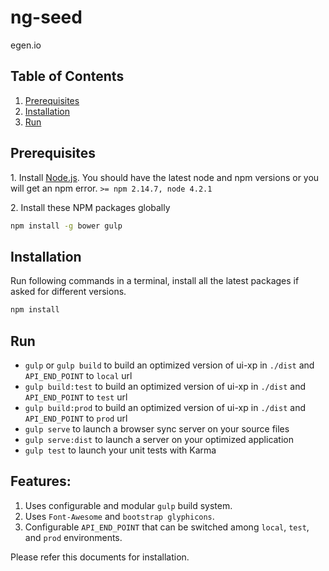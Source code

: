# ng-seed
egen.io

## Table of Contents

  1. [Prerequisites](#prerequisites)
  2. [Installation](#installation)
  3. [Run](#run)
  
## Prerequisites

1\. Install [Node.js](http://nodejs.org). You should have the latest node and npm versions or you will get an npm error. 
    `>= npm 2.14.7, node 4.2.1`

2\. Install these NPM packages globally

```bash
npm install -g bower gulp
```

## Installation 
Run following commands in a terminal, install all the latest packages if asked for different versions.

```bash
npm install
```

## Run

* `gulp` or `gulp build` to build an optimized version of ui-xp in `./dist` and `API_END_POINT` to `local` url
* `gulp build:test` to build an optimized version of ui-xp in `./dist` and `API_END_POINT` to `test` url
* `gulp build:prod` to build an optimized version of ui-xp in `./dist` and `API_END_POINT` to `prod` url
* `gulp serve` to launch a browser sync server on your source files
* `gulp serve:dist` to launch a server on your optimized application
* `gulp test` to launch your unit tests with Karma

## Features:
1. Uses configurable and modular `gulp` build system.
2. Uses `Font-Awesome` and `bootstrap glyphicons`.
3. Configurable `API_END_POINT` that can be switched among `local`, `test`, and `prod` environments.

Please refer this documents for installation.
